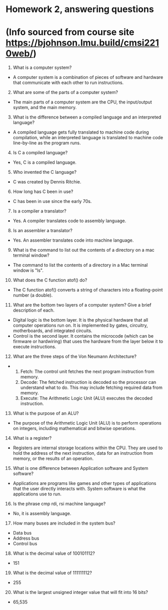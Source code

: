 # Homework 2, answering questions
# (Info sourced from course site https://bjohnson.lmu.build/cmsi2210web/)

1. What is a computer system?
- A computer system is a combination of pieces of software and hardware that communicate with each other to run instructions.

2. What are some of the parts of a computer system?
- The main parts of a computer system are the CPU, the input/output system, and the main memory.

3. What is the difference between a compiled language and an interpreted language?
- A compiled language gets fully translated to machine code during compilation, while an interpreted language is translated to machine code line-by-line as the program runs.

4. Is C a compiled language?
- Yes, C is a compiled language.

5. Who invented the C language?
- C was created by Dennis Ritchie. 

6. How long has C been in use?
- C has been in use since the early 70s.

7. Is a compiler a translator?
- Yes. A compiler translates code to assembly language.

8. Is an assembler a translator?
- Yes. An assembler translates code into machine language. 

9. What is the command to list out the contents of a directory on a mac terminal window?
- The command to list the contents of a directory in a Mac terminal window is "ls".

10. What does the C function atof() do?
- The C function atof() converts a string of characters into a floating-point number (a double).

11. What are the bottom two layers of a computer system? Give a brief description of each.
- Digital logic is the bottom layer. It is the physical hardware that all computer operations run on. 
It is implemented by gates, circuitry, motherboards, and integrated circuits.
- Control is the second layer. It contains the microcode (which can be firmware or hardwiring) that uses the hardware from the layer below it to execute instructions.

12. What are the three steps of the Von Neumann Architecture?
- 1. Fetch: The control unit fetches the next program instruction from memory.
  2. Decode: The fetched instruction is decoded so the processor can understand what to do. This may include fetching required data from memory.
  3. Execute: The Arithmetic Logic Unit (ALU) executes the decoded instruction.

13. What is the purpose of an ALU?
- The purpose of the Arithmetic Logic Unit (ALU) is to perform operations on integers, including mathematical and bitwise operations.

14. What is a register?
- Registers are internal storage locations within the CPU. They are used to hold the address of the next instruction, data for an instruction from memory, or the results of an operation.

15. What is one difference between Application software and System software?
- Applications are programs like games and other types of applications that the user directly interacts with. System software is what the applications use to run. 

16. Is the phrase cmp rdi, rsi machine language?
- No, it is assembly language.

17. How many buses are included in the system bus?
- Data bus
- Address bus
- Control bus

18. What is the decimal value of 100101112?
- 151

19. What is the decimal value of 111111112?
- 255

20. What is the largest unsigned integer value that will fit into 16 bits?
- 65,535
